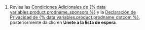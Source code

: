1. Revisa las [Condiciones Adicionales de {% data variables.product.prodname_sponsors %}](/github/site-policy/github-sponsors-additional-terms) y la [Declaración de Privacidad de {% data variables.product.prodname_dotcom %}](/articles/github-privacy-statement), posteriormente da clic en **Únete a la lista de espera**.
